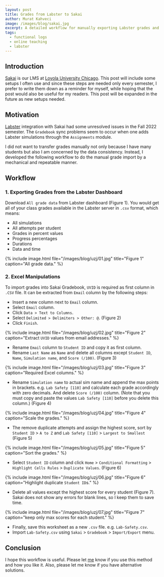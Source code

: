 ```yaml
---
layout: post
title: Grades from Labster to Sakai
author: Murat Kahveci
image: /images/blog/sakai.jpg
excerpt: A detailed workflow for manually exporting Labster grades and importing them into the Sakai Gradebook, including step-by-step instructions for data manipulation in Excel to ensure accuracy and consistency.
tags:
  - functional logs
  - online teaching
  - labster
---
```


## Introduction

[Sakai](https://sakai.luc.edu) is our LMS at <a class="off" href="https://www.luc.edu">Loyola University Chicago</a>. This post will include some setups I often use and since these steps are needed only every semester, I prefer to write them down as a reminder for myself, while hoping that the post would also be useful for my readers. This post will be expanded in the future as new setups needed.

## Motivation

[Labster](https://www.labster.com/) integration with Sakai had some unresolved issues in the Fall 2022 semester. The `Gradebook` sync problems seem to occur when one adds Labster simulations through the `Assignments` module. 

I did not want to transfer grades manually not only because I have many students but also I am concerned by the data consistency. Instead, I developed the following workflow to do the manual grade import by a mechanical and repeatable manner. 

## Workflow

### 1. Exporting Grades from the Labster Dashboard

Download `All grade data` from Labster dashboard (Figure 1). You would get all of your class grades available in the Labster server in `.csv` format, which means:

- All simulations
- All attempts per student
- Grades in percent values
- Progress percentages 
- Durations
- Data and time

{% include image.html
file="/images/blog/uzj/01.jpg"
title="Figure 1"
caption="All grade data." %}

### 2. Excel Manipulations

To import grades into Sakai Gradebook, `UVID` is required as first column in `.CSV` file. It can be extracted from `Email` column by the following steps:

- Insert a new column next to `Email` column.
- Select `Email` column.
- Click `Data > Text to Columns`. 
- Select `Delimited > Delimiters > Other: @`. (Figure 2)
- Click `Finish`.


{% include image.html
file="/images/blog/uzj/02.jpg"
title="Figure 2"
caption="Extract `UVID` values from email addresses." %}

- Rename `Email` column to `Student ID` and copy it as first column.
- Rename `Last Name` as `Name` and delete all columns except `Student ID`, `Name`, `Simulation name`, and `Score (/100)`.  (Figure 3)

{% include image.html
file="/images/blog/uzj/03.jpg"
title="Figure 3"
caption="Required Excel columns." %}

- Rename `Simulation name` to actual sim name and append the max points in brackets. e.g. `Lab Safety [110]` and calculate each grade accordingly with zero decimals. And delete `Score (/100)` column. (Note that you must copy and paste the values `Lab Safety [110]` before you delete this column.) (Figure 4)

{% include image.html
file="/images/blog/uzj/04.jpg"
title="Figure 4"
caption="Scale the grades." %}

- The remove duplicate attempts and assign the highest score, sort by `Student ID` > `A to Z` and `Lab Safety [110]` > `Largest to Smallest` (Figure 5)

{% include image.html
file="/images/blog/uzj/05.jpg"
title="Figure 5"
caption="Sort the grades." %}

- Select `Student ID` column and click `Home` > `Conditional Formatting` > `Highlight Cells Rules` > `Duplicate Values`. (Figure 6)

{% include image.html
file="/images/blog/uzj/06.jpg"
title="Figure 6"
caption="Highlight duplicate `Student ID`s." %}

- Delete all values except the highest score for every student (Figure 7). Sakai does not show any errors for blank lines, so I keep them to save time.

{% include image.html
file="/images/blog/uzj/07.jpg"
title="Figure 7"
caption="keep only max scores for each student." %}

- Finally, save this worksheet as a new `.csv` file. e.g. `Lab-Safety.csv`. 
- Import `Lab-Safety.csv` using  `Sakai` > `Gradebook` > `Import/Export` menu.

## Conclusion

I hope this workflow is useful. Please let [me](/murat) know if you use this method and how you like it. Also, please let me know if you have alternative solutions. 